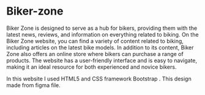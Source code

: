 # Biker-zone

Biker Zone is designed to serve as a hub for bikers, providing them with the latest news, reviews, and information on everything related to biking. On the Biker Zone website, you can find a variety of content related to biking, including articles on the latest bike models. In addition to its content, Biker Zone also offers an online store where bikers can purchase a range of products. The website has a user-friendly interface and is easy to navigate, making it an ideal resource for both experienced and novice bikers.

In this website I used HTML5 and CSS framework Bootstrap . This design made from figma file.
